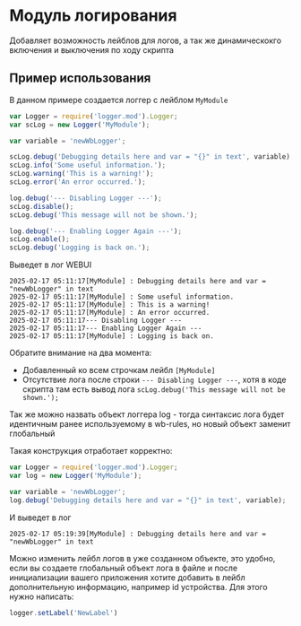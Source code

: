 # Модуль логирования

Добавляет возможность лейблов для логов, а так же динамическокго включения
и выключения по ходу скрипта

## Пример использования

В данном примере создается логгер с лейблом `MyModule`

```javascript
var Logger = require('logger.mod').Logger;
var scLog = new Logger('MyModule');

var variable = 'newWbLogger';

scLog.debug('Debugging details here and var = "{}" in text', variable);
scLog.info('Some useful information.');
scLog.warning('This is a warning!');
scLog.error('An error occurred.');

log.debug('--- Disabling Logger ---');
scLog.disable();
scLog.debug('This message will not be shown.');

log.debug('--- Enabling Logger Again ---');
scLog.enable();
scLog.debug('Logging is back on.');
```

Выведет в лог WEBUI

```log
2025-02-17 05:11:17[MyModule] : Debugging details here and var = "newWbLogger" in text
2025-02-17 05:11:17[MyModule] : Some useful information.
2025-02-17 05:11:17[MyModule] : This is a warning!
2025-02-17 05:11:17[MyModule] : An error occurred.
2025-02-17 05:11:17--- Disabling Logger ---
2025-02-17 05:11:17--- Enabling Logger Again ---
2025-02-17 05:11:17[MyModule] : Logging is back on.
```

Обратите внимание на два момента:

- Добавленный ко всем строчкам лейбл `[MyModule]`
- Отсутствие лога после строки `--- Disabling Logger ---`, хотя в коде скрипта
  там есть вывод лога `scLog.debug('This message will not be shown.');`

Так же можно назвать объект логгера log - тогда синтаксис лога будет
идентичным ранее используемому в wb-rules, но новый объект заменит глобальный

Такая конструкция отработает корректно:

```javascript
var Logger = require('logger.mod').Logger;
var log = new Logger('MyModule');

var variable = 'newWbLogger';
log.debug('Debugging details here and var = "{}" in text', variable);
```

И выведет в лог

```log
2025-02-17 05:19:39[MyModule] : Debugging details here and var = "newWbLogger" in text
```

Можно изменить лейбл логов в уже созданном объекте, это удобно, если вы
создаете глобальный объект лога в файле и после инициализации вашего
приложения хотите добавить в лейбл дополнительную информацию, например
id устройства. Для этого нужно написать:

```javascript
logger.setLabel('NewLabel')
```
